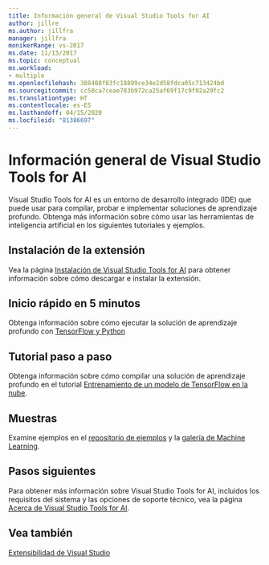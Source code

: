 ```yaml
---
title: Información general de Visual Studio Tools for AI
author: jillre
ms.author: jillfra
manager: jillfra
monikerRange: vs-2017
ms.date: 11/13/2017
ms.topic: conceptual
ms.workload:
- multiple
ms.openlocfilehash: 388408f83fc18899ce34e2d58fdca05c713424bd
ms.sourcegitcommit: cc58ca7ceae783b972ca25af69f17c9f92a29fc2
ms.translationtype: HT
ms.contentlocale: es-ES
ms.lasthandoff: 04/15/2020
ms.locfileid: "81386697"
---
```

# <a name="overview-of-visual-studio-tools-for-ai"></a>Información general de Visual Studio Tools for AI

Visual Studio Tools for AI es un entorno de desarrollo integrado (IDE) que puede usar para compilar, probar e implementar soluciones de aprendizaje profundo. Obtenga más información sobre cómo usar las herramientas de inteligencia artificial en los siguientes tutoriales y ejemplos.

## <a name="install-the-extension"></a>Instalación de la extensión

Vea la página [Instalación de Visual Studio Tools for AI](installation.md) para obtener información sobre cómo descargar e instalar la extensión.

## <a name="5-minute-quickstart"></a>Inicio rápido en 5 minutos 

Obtenga información sobre cómo ejecutar la solución de aprendizaje profundo con [TensorFlow y Python](tensorflow-local.md)

## <a name="step-by-step-tutorial"></a>Tutorial paso a paso

Obtenga información sobre cómo compilar una solución de aprendizaje profundo en el tutorial [Entrenamiento de un modelo de TensorFlow en la nube](tensorflow-vm.md).

## <a name="samples"></a>Muestras

Examine ejemplos en el [repositorio de ejemplos](https://github.com/Microsoft/samples-for-ai) y la [galería de Machine Learning](https://gallery.cortanaintelligence.com/projects).

## <a name="next-steps"></a>Pasos siguientes

Para obtener más información sobre Visual Studio Tools for AI, incluidos los requisitos del sistema y las opciones de soporte técnico, vea la página [Acerca de Visual Studio Tools for AI](about-ai-tools.md).

## <a name="see-also"></a>Vea también
[Extensibilidad de Visual Studio](/visualstudio/extensibility/?view=vs-2017)